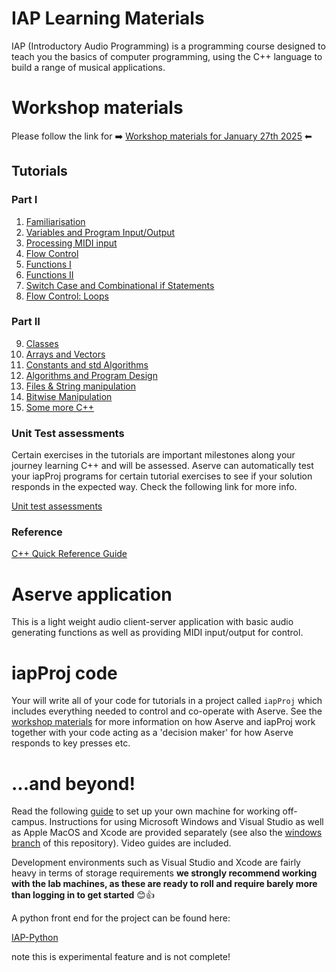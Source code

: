 # IAP Learning Materials

IAP (Introductory Audio Programming) is a programming course designed to teach you the basics of computer programming, using the C++ language to build a range of musical applications.

# Workshop materials
Please follow the link for ➡️ [Workshop materials for January 27th 2025](Tutorials/Workshop%203.md) ⬅

## Tutorials

### Part I
1.  <a href="Tutorials/Part%201/1%20-%20Familiarisation.md">Familiarisation</a>
2.  <a href="Tutorials/Part%201/2%20-%20Variables%20and%20IO.md">Variables and Program Input/Output</a>
3.  <a href="Tutorials/Part%201/3%20-%20Processing%20MIDI%20Input.md">Processing MIDI input</a>
4.  <a href="Tutorials/Part%201/4%20-%20Flow%20Control.md">Flow Control</a>
5.  <a href="Tutorials/Part%201/5%20-%20Functions.md">Functions I</a>
6.  <a href="Tutorials/Part%201/6%20-%20Functions%20II.md">Functions II</a>
7.  <a href="Tutorials/Part%201/7%20-%20Switch%20and%20Combinational%20Logic.md">Switch Case and Combinational if Statements</a>
8.  <a href="Tutorials/Part%201/8%20-%20Loops.md">Flow Control: Loops</a>

### Part II
9.  <a href="Tutorials/Part%202/9%20-%20Classes.md">Classes</a>
10.  <a href="Tutorials/Part%202/10%20-%20Arrays%20and%20Vectors.md">Arrays and Vectors</a>
11.  <a href="Tutorials/Part%202/11%20-%20Constants%20and%20Algorithms.md">Constants and std Algorithms</a>
12.  <a href="Tutorials/Part%202/12%20-%20Algorithms%20and%20Program%20design.md">Algorithms and Program Design</a>
13.  <a href="Tutorials/Part%202/13%20-%20Files%20and%20String%20Manipulation.md">Files & String manipulation</a>
14.  <a href="Tutorials/Part%202/14%20-%20Bitwise%20Manipulation.md">Bitwise Manipulation</a>
15.  <a href="Tutorials/Part%202/15%20-%20Some%20More%20CPP.md">Some more C++</a>

### Unit Test assessments

Certain exercises in the tutorials are important milestones along your journey learning C++ and will be assessed. Aserve can automatically test your iapProj programs for certain tutorial exercises to see if your solution responds in the expected way. Check the following link for more info.

<a href="Solutions/Overview.md">Unit test assessments</a>

### Reference

<a href="Tutorials/C%2B%2B%20Quick%20Reference.md">C++ Quick Reference Guide</a>

# Aserve application

This is a light weight audio client-server application with basic audio generating functions as well as providing MIDI input/output for control.

# iapProj code

Your will write all of your code for tutorials in a project called `iapProj` which includes everything needed to control and co-operate with Aserve. See the <a href="Tutorials/Workshop%201.md">workshop materials</a> for more information on how Aserve and iapProj work together with your code acting as a 'decision maker' for how Aserve responds to key presses etc.

# ...and beyond!

Read the following <a href="Tutorials/Working%20on%20your%20own%20machine.md">guide</a> to set up your own machine for working off-campus. Instructions for using Microsoft Windows and Visual Studio as well as Apple MacOS and Xcode are provided separately (see also the [windows branch](../../tree/windows) of this repository). Video guides are included.

Development environments such as Visual Studio and Xcode are fairly heavy in terms of storage requirements **we strongly recommend working with the lab machines, as these are ready to roll and require barely more than logging in to get started** 😊👍

A python front end for the project can be found here:

<a href="https://github.com/Sjhunt93/IAP-Python">IAP-Python</a>

note this is experimental feature and is not complete! 
